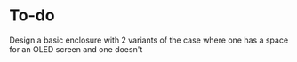 

# To-do

Design a basic enclosure with 2 variants of the case where one has a space for an OLED screen and one doesn't